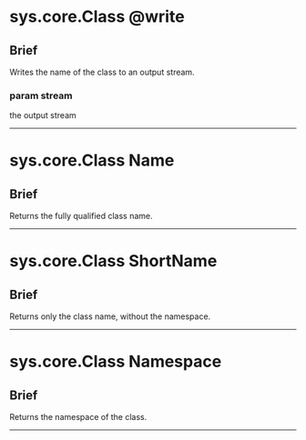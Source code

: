 sys.core.Class @write
=
## Brief
Writes the name of the class to an output stream.

### param stream
the output stream
***

sys.core.Class Name
=
## Brief
Returns the fully qualified class name.

***

sys.core.Class ShortName
=
## Brief
Returns only the class name, without the namespace.

***

sys.core.Class Namespace
=
## Brief
Returns the namespace of the class.

***

